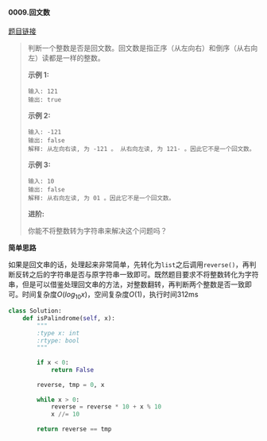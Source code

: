 #### 0009.回文数
[题目链接](https://leetcode-cn.com/problems/palindrome-number/)
> 判断一个整数是否是回文数。回文数是指正序（从左向右）和倒序（从右向左）读都是一样的整数。
>
> **示例 1:**
>
> ```
> 输入: 121
> 输出: true
> ```
>
> **示例 2:**
>
> ```
> 输入: -121
> 输出: false
> 解释: 从左向右读, 为 -121 。 从右向左读, 为 121- 。因此它不是一个回文数。
> ```
>
> **示例 3:**
>
> ```
> 输入: 10
> 输出: false
> 解释: 从右向左读, 为 01 。因此它不是一个回文数。
> ```
>
> **进阶:**
>
> 你能不将整数转为字符串来解决这个问题吗？

**简单思路**

如果是回文串的话，处理起来非常简单，先转化为```list```之后调用```reverse()```，再判断反转之后的字符串是否与原字符串一致即可。既然题目要求不将整数转化为字符串，但是可以借鉴处理回文串的方法，对整数翻转，再判断两个整数是否一致即可。时间复杂度$O(log_{10}{x})$，空间复杂度$O(1)$，执行时间312ms

```python
class Solution:
    def isPalindrome(self, x):
        """
        :type x: int
        :rtype: bool
        """
        
        if x < 0:
            return False
        
        reverse, tmp = 0, x
        
        while x > 0:
            reverse = reverse * 10 + x % 10
            x //= 10
        
        return reverse == tmp
```

